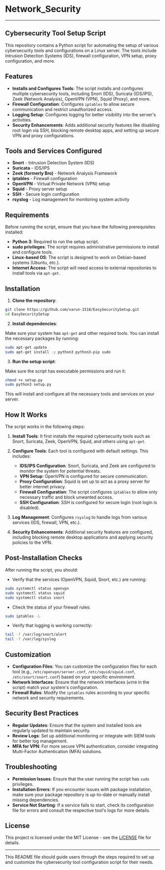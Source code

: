 
# Network_Security

---

## Cybersecurity Tool Setup Script

This repository contains a Python script for automating the setup of various cybersecurity tools and configurations on a Linux server. The tools include Intrusion Detection Systems (IDS), firewall configuration, VPN setup, proxy configuration, and more.

## Features
- **Installs and Configures Tools**: The script installs and configures multiple cybersecurity tools, including Snort (IDS), Suricata (IDS/IPS), Zeek (Network Analysis), OpenVPN (VPN), Squid (Proxy), and more.
- **Firewall Configuration**: Configures `iptables` to allow secure communication and restrict unauthorized access.
- **Logging Setup**: Configures logging for better visibility into the server's activities.
- **Security Enhancements**: Adds additional security features like disabling root login via SSH, blocking remote desktop apps, and setting up secure VPN and proxy configurations.

## Tools and Services Configured
- **Snort** - Intrusion Detection System (IDS)
- **Suricata** - IDS/IPS
- **Zeek (formerly Bro)** - Network Analysis Framework
- **iptables** - Firewall configuration
- **OpenVPN** - Virtual Private Network (VPN) setup
- **Squid** - Proxy server setup
- **SSH** - Secure login configuration
- **rsyslog** - Log management for monitoring system activity

## Requirements
Before running the script, ensure that you have the following prerequisites installed:
- **Python 3**: Required to run the setup script.
- **sudo privileges**: The script requires administrative permissions to install and configure tools.
- **Linux-based OS**: The script is designed to work on Debian-based systems (Ubuntu, etc.).
- **Internet Access**: The script will need access to external repositories to install tools via `apt-get`.

## Installation

1. **Clone the repository**:

```bash
git clone https://github.com/varun-1518/EasySecuritySetup.git
cd EasySecuritySetup
```

2. **Install dependencies**:

Make sure your system has `apt-get` and other required tools. You can install the necessary packages by running:

```bash
sudo apt-get update
sudo apt-get install -y python3 python3-pip sudo
```

3. **Run the setup script**:

Make sure the script has executable permissions and run it:

```bash
chmod +x setup.py
sudo python3 setup.py
```

This will install and configure all the necessary tools and services on your server.

## How It Works

The script works in the following steps:

1. **Install Tools**: It first installs the required cybersecurity tools such as Snort, Suricata, Zeek, OpenVPN, Squid, and others using `apt-get`.
   
2. **Configure Tools**: Each tool is configured with default settings. This includes:
   - **IDS/IPS Configuration**: Snort, Suricata, and Zeek are configured to monitor the system for potential threats.
   - **VPN Setup**: OpenVPN is configured for secure communication.
   - **Proxy Configuration**: Squid is set up to act as a proxy server for better internet privacy.
   - **Firewall Configuration**: The script configures `iptables` to allow only necessary traffic and block unwanted access.
   - **SSH Configuration**: SSH is configured for secure login (root login is disabled).
   
3. **Log Management**: Configures `rsyslog` to handle logs from various services (IDS, firewall, VPN, etc.).

4. **Security Enhancements**: Additional security features are configured, including blocking remote desktop applications and applying security policies to the VPN.

## Post-Installation Checks

After running the script, you should:
- Verify that the services (OpenVPN, Squid, Snort, etc.) are running:

```bash
sudo systemctl status openvpn
sudo systemctl status squid
sudo systemctl status snort
```

- Check the status of your firewall rules:

```bash
sudo iptables -L
```

- Verify that logging is working correctly:

```bash
tail -f /var/log/snort/alert
tail -f /var/log/syslog
```

## Customization

- **Configuration Files**: You can customize the configuration files for each tool (e.g., `/etc/openvpn/server.conf`, `/etc/squid/squid.conf`, `/etc/snort/snort.conf`) based on your specific environment.
- **Network Interfaces**: Ensure that the network interfaces (`eth0` in the script) match your system's configuration.
- **Firewall Rules**: Modify the `iptables` rules according to your specific network and security requirements.

## Security Best Practices
- **Regular Updates**: Ensure that the system and installed tools are regularly updated to maintain security.
- **Review Logs**: Set up additional monitoring or integrate with SIEM tools for better log management.
- **MFA for VPN**: For more secure VPN authentication, consider integrating Multi-Factor Authentication (MFA) solutions.

## Troubleshooting

- **Permission Issues**: Ensure that the user running the script has `sudo` privileges.
- **Installation Errors**: If you encounter issues with package installation, make sure your package repository is up-to-date or manually install missing dependencies.
- **Service Not Starting**: If a service fails to start, check its configuration file for errors and consult the respective tool's logs for more details.

## License

This project is licensed under the MIT License - see the [LICENSE](LICENSE) file for details.

---

This README file should guide users through the steps required to set up and customize the cybersecurity tool configuration script for their needs.
